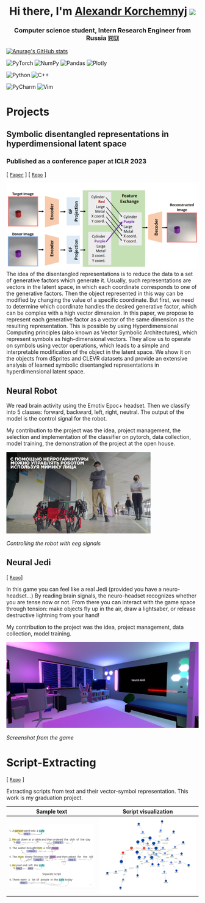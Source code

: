 <h1 align="center">Hi there, I'm <a href="https://vk.com/yesssense" target="_blank">Alexandr Korchemnyj</a> 
<img src="https://github.com/blackcater/blackcater/raw/main/images/Hi.gif" height="32"/></h1>
<h3 align="center">Computer science student, Intern Research Engineer from Russia 🇷🇺</h3>

[![Anurag's GitHub stats](https://github-readme-stats.vercel.app/api?username=Yessense&include_all_commits=true)](https://github.com/anuraghazra/github-readme-stats)

![PyTorch](https://img.shields.io/badge/PyTorch-%23EE4C2C.svg?style=plastic&logo=PyTorch&logoColor=white)
![NumPy](https://img.shields.io/badge/numpy-%23013243.svg?style=plastic&logo=numpy&logoColor=white)
![Pandas](https://img.shields.io/badge/pandas-%23150458.svg?style=plastic&logo=pandas&logoColor=white)
![Plotly](https://img.shields.io/badge/Plotly-%233F4F75.svg?style=plastic&logo=plotly&logoColor=white)

![Python](https://img.shields.io/badge/python-3670A0?style=plastic&logo=python&logoColor=ffdd54)
![C++](https://img.shields.io/badge/c++-%2300599C.svg?style=plastic&logo=c%2B%2B&logoColor=white)

![PyCharm](https://img.shields.io/badge/pycharm-143?style=plastic&logo=pycharm&logoColor=black&color=black&labelColor=green)
![Vim](https://img.shields.io/badge/VIM-%2311AB00.svg?style=plastic&logo=vim&logoColor=white)

# Projects

## Symbolic disentangled representations in hyperdimensional latent space

### Published as a conference paper at ICLR 2023

[ [`Paper`](https://airi.net/ru/articles/symbolic-disentangled-representations-in-hyperdimensional-latent-space/) ] [ [`Repo`](https://github.com/Yessense/paired_codebook_ae) ]

![exchange.png](projects%2Farsyd%2Fexchange.png)
The idea of the disentangled representations is to reduce the data to a set of generative
factors which generate it. Usually, such representations are vectors in the
latent space, in which each coordinate corresponds to one of the generative factors. Then
the object represented in this way can be modified by changing the
value of a specific coordinate. But first, we need to determine which coordinate
handles the desired generative factor, which can be complex with a high vector dimension.
In this paper, we propose to represent each generative factor as a vector
of the same dimension as the resulting representation. This is possible by using
Hyperdimensional Computing principles (also known as Vector Symbolic Architectures), which
represent symbols as high-dimensional vectors. They allow us
to operate on symbols using vector operations, which leads to a simple and interpretable
modification of the object in the latent space. We show it on the objects
from dSprites and CLEVR datasets and provide an extensive analysis of learned
symbolic disentangled representations in hyperdimensional latent space.

## Neural Robot

We read brain activity using the Emotiv Epoc+ headset. Then we classify into 5 classes:
forward, backward, left, right,
neutral. The output of the model is the control signal for the robot.

My contribution to the project was the idea, project management, the selection and
implementation of the classifier on
pytorch, data collection, model training, the demonstration of the project at the open
house.

<img src="projects/neural_robot/neural_robot.png" alt="Controlling the robot with eeg
signals"
width=75% >

*Controlling the robot with eeg signals*

## Neural Jedi

[ [`Repo`](https://github.com/RTUITLab/NeuralJedi)]

In this game you can feel like a real Jedi (provided you have a neuro-headset...) By
reading brain signals, the
neuro-headset recognizes whether you are tense now or not. From there you can interact
with the game space through
tension: make objects fly up in the air, draw a lightsaber, or release destructive
lightning from your hand!

My contribution to the project was the idea, project management, data collection, model
training.


<img src="projects/neural_jedi/neural_jedi.png" alt="Controlling the robot with eeg
signals"
width=100% >

*Screenshot from the game*

# Script-Extracting
[ [`Repo`](https://github.com/Yessense/map-script) ]

Extracting scripts from text and their vector-symbol representation. This work is my
graduation project.

Sample text|  Script visualization
:-------------------------:|:-------------------------:
![](projects/script_extraction/separate_scripts_example.jpg)  |  ![](projects/script_extraction/text_6.png)
